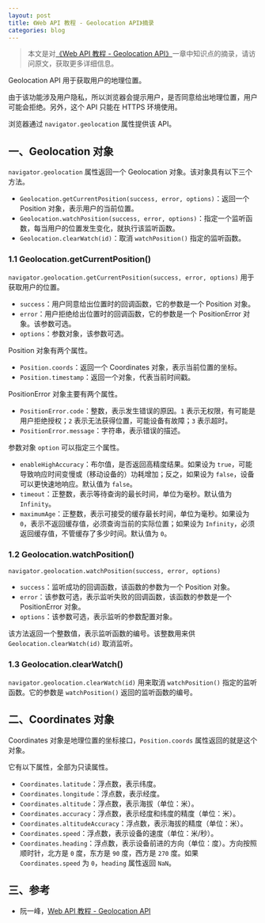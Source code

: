 ```yaml
---
layout: post
title: 《Web API 教程 - Geolocation API》摘录
categories: blog
---
```


> 本文是对[《Web API 教程 - Geolocation API》](https://wangdoc.com/webapi/geolocation)一章中知识点的摘录，请访问原文，获取更多详细信息。

Geolocation API 用于获取用户的地理位置。

由于该功能涉及用户隐私，所以浏览器会提示用户，是否同意给出地理位置，用户可能会拒绝。另外，这个 API 只能在 HTTPS 环境使用。

浏览器通过 `navigator.geolocation` 属性提供该 API。

## 一、Geolocation 对象

`navigator.geolocation` 属性返回一个 Geolocation 对象。该对象具有以下三个方法。

- `Geolocation.getCurrentPosition(success, error, options)`：返回一个 Position 对象，表示用户的当前位置。
- `Geolocation.watchPosition(success, error, options)`：指定一个监听函数，每当用户的位置发生变化，就执行该监听函数。
- `Geolocation.clearWatch(id)`：取消 `watchPosition()` 指定的监听函数。

### 1.1 Geolocation.getCurrentPosition()

`navigator.geolocation.getCurrentPosition(success, error, options)` 用于获取用户的位置。

- `success`：用户同意给出位置时的回调函数，它的参数是一个 Position 对象。
- `error`：用户拒绝给出位置时的回调函数，它的参数是一个 PositionError 对象。该参数可选。
- `options`：参数对象，该参数可选。

Position 对象有两个属性。

- `Position.coords`：返回一个 Coordinates 对象，表示当前位置的坐标。
- `Position.timestamp`：返回一个对象，代表当前时间戳。

PositionError 对象主要有两个属性。

- `PositionError.code`：整数，表示发生错误的原因。`1` 表示无权限，有可能是用户拒绝授权；`2` 表示无法获得位置，可能设备有故障；`3` 表示超时。
- `PositionError.message`：字符串，表示错误的描述。

参数对象 `option` 可以指定三个属性。

- `enableHighAccuracy`：布尔值，是否返回高精度结果。如果设为 `true`，可能导致响应时间变慢或（移动设备的）功耗增加；反之，如果设为 `false`，设备可以更快速地响应。默认值为 `false`。
- `timeout`：正整数，表示等待查询的最长时间，单位为毫秒。默认值为 `Infinity`。
- `maximumAge`：正整数，表示可接受的缓存最长时间，单位为毫秒。如果设为 `0`，表示不返回缓存值，必须查询当前的实际位置；如果设为 `Infinity`，必须返回缓存值，不管缓存了多少时间。默认值为 `0`。

### 1.2 Geolocation.watchPosition()

`navigator.geolocation.watchPosition(success, error, options)`

- `success`：监听成功的回调函数，该函数的参数为一个 Position 对象。
- `error`：该参数可选，表示监听失败的回调函数，该函数的参数是一个 PositionError 对象。
- `options`：该参数可选，表示监听的参数配置对象。

该方法返回一个整数值，表示监听函数的编号。该整数用来供 `Geolocation.clearWatch(id)` 取消监听。

### 1.3 Geolocation.clearWatch()

`navigator.geolocation.clearWatch(id)` 用来取消 `watchPosition()` 指定的监听函数。它的参数是 `watchPosition()` 返回的监听函数的编号。

## 二、Coordinates 对象

Coordinates 对象是地理位置的坐标接口，`Position.coords` 属性返回的就是这个对象。

它有以下属性，全部为只读属性。

- `Coordinates.latitude`：浮点数，表示纬度。
- `Coordinates.longitude`：浮点数，表示经度。
- `Coordinates.altitude`：浮点数，表示海拔（单位：米）。
- `Coordinates.accuracy`：浮点数，表示经度和纬度的精度（单位：米）。
- `Coordinates.altitudeAccuracy`：浮点数，表示海拔的精度（单位：米）。
- `Coordinates.speed`：浮点数，表示设备的速度（单位：米/秒）。
- `Coordinates.heading`：浮点数，表示设备前进的方向（单位：度）。方向按照顺时针，北方是 `0` 度，东方是 `90` 度，西方是 `270` 度。如果 `Coordinates.speed` 为 `0`，`heading` 属性返回 `NaN`。

## 三、参考

- 阮一峰，[Web API 教程 - Geolocation API](https://wangdoc.com/webapi/geolocation)